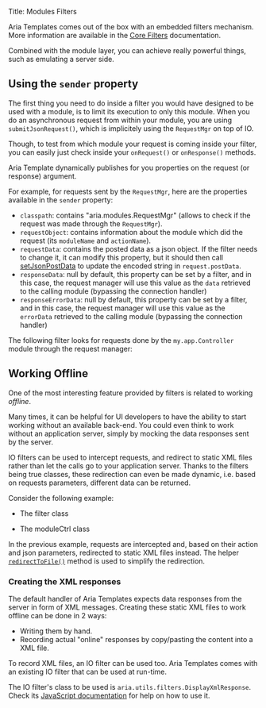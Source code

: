 Title: Modules Filters


Aria Templates comes out of the box with an embedded filters mechanism. More information are available in the [Core Filters](filters) documentation.

Combined with the module layer, you can achieve really powerful things, such as emulating a server side.

## Using the `sender` property

The first thing you need to do inside a filter you would have designed to be used with a module, is to limit its execution to only this module. When you do an asynchronous request from within your module, you are using `submitJsonRequest()`, which is implicitely using the `RequestMgr` on top of IO.

Though, to test from which module your request is coming inside your filter, you can easily just check inside your `onRequest()` or `onResponse()` methods.

Aria Template dynamically publishes for you properties on the request (or response) argument.

For example, for requests sent by the `RequestMgr`, here are the properties available in the `sender` property:

* `classpath`: contains "aria.modules.RequestMgr" (allows to check if the request was made through the `RequestMgr`).
* `requestObject`: contains information about the module which did the request (its `moduleName` and `actionName`).
* `requestData`: contains the posted data as a json object. If the filter needs to change it, it can modify this property, but it should then call [setJsonPostData](http://ariatemplates.com/api/#aria.core.IOFilter:setJsonPostData:method) to update the encoded string in `request.postData`.
* `responseData`: null by default, this property can be set by a filter, and in this case, the request manager will use this value as the `data` retrieved to the calling module (bypassing the connection handler)
* `responseErrorData`: null by default, this property can be set by a filter, and in this case, the request manager will use this value as the `errorData` retrieved to the calling module (bypassing the connection handler)

The following filter looks for requests done by the `my.app.Controller` module through the request manager:


<script src='http://snippets.ariatemplates.com/snippets/github.com/ariatemplates/documentation-code/%VERSION%/snippets/modules/filters/TargetedFilter.js?lang=javascript&outdent=true'></script>

## Working Offline

One of the most interesting feature provided by filters is related to working _offline_.

Many times, it can be helpful for UI developers to have the ability to start working without an available back-end. You could even think to work without an application server, simply by mocking the data responses sent by the server.

IO filters can be used to intercept requests, and redirect to static XML files rather than let the calls go to your application server. Thanks to the filters being true classes, these redirection can even be made dynamic, i.e. based on requests parameters, different data can be returned.

Consider the following example:


* The filter class
<script src='http://snippets.ariatemplates.com/snippets/github.com/ariatemplates/documentation-code/%VERSION%/snippets/modules/filters/OfflineFilter.js?lang=javascript&outdent=true'></script>

* The moduleCtrl class
<script src='http://snippets.ariatemplates.com/snippets/github.com/ariatemplates/documentation-code/%VERSION%/snippets/modules/filters/MyController.js?lang=javascript&outdent=true'></script>

In the previous example, requests are intercepted and, based on their action and json parameters, redirected to static XML files instead. The helper [`redirectToFile()`](http://ariatemplates.com/api/#aria.core.IOFilter:redirectToFile:method) method is used to simplify the redirection.

### Creating the XML responses

The default handler of Aria Templates expects data responses from the server in form of XML messages. Creating these static XML files to work offline can be done in 2 ways:

* Writing them by hand.
* Recording actual "online" responses by copy/pasting the content into a XML file.

To record XML files, an IO filter can be used too. Aria Templates comes with an existing IO filter that can be used at run-time.

The IO filter's class to be used is `aria.utils.filters.DisplayXmlResponse`. Check its  [JavaScript documentation](http://ariatemplates.com/api/#aria.utils.filters.DisplayXmlResponse) for help on how to use it.